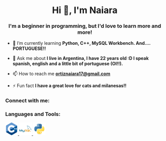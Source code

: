 <h1 align="center">Hi 👋, I'm Naiara</h1>
<h3 align="center">I'm a beginner in programming, but I'd love to learn more and more!</h3>

- 🌱 I’m currently learning **Python, C++, MySQL Workbench. And.... PORTUGUESE!!**

- 💬 Ask me about **I live in Argentina, I have 22 years old :D I speak spanish, english and a little bit of portuguese (OI!!).**

- 📫 How to reach me **ortiznaiara17@gmail.com**

- ⚡ Fun fact **I have a great love for cats and milanesas!!**

<h3 align="left">Connect with me:</h3>
<p align="left">
</p>

<h3 align="left">Languages and Tools:</h3>
<p align="left"> <a href="https://www.w3schools.com/cpp/" target="_blank" rel="noreferrer"> <img src="https://raw.githubusercontent.com/devicons/devicon/master/icons/cplusplus/cplusplus-original.svg" alt="cplusplus" width="40" height="40"/> </a> <a href="https://www.mysql.com/" target="_blank" rel="noreferrer"> <img src="https://raw.githubusercontent.com/devicons/devicon/master/icons/mysql/mysql-original-wordmark.svg" alt="mysql" width="40" height="40"/> </a> <a href="https://www.python.org" target="_blank" rel="noreferrer"> <img src="https://raw.githubusercontent.com/devicons/devicon/master/icons/python/python-original.svg" alt="python" width="40" height="40"/> </a> </p>
